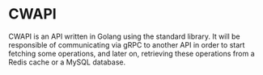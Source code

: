 # CWAPI

CWAPI is an API written in Golang using the standard library. It will be responsible of communicating via gRPC to another API in order to start fetching some operations, and later on, retrieving these operations from a Redis cache or a MySQL database.
